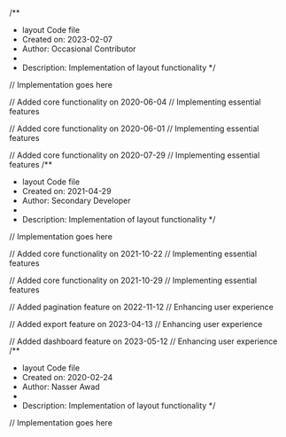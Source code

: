 /**
 * layout Code file
 * Created on: 2023-02-07
 * Author: Occasional Contributor
 *
 * Description: Implementation of layout functionality
 */
 
// Implementation goes here


// Added core functionality on 2020-06-04
// Implementing essential features

// Added core functionality on 2020-06-01
// Implementing essential features

// Added core functionality on 2020-07-29
// Implementing essential features
/**
 * layout Code file
 * Created on: 2021-04-29
 * Author: Secondary Developer
 *
 * Description: Implementation of layout functionality
 */
 
// Implementation goes here


// Added core functionality on 2021-10-22
// Implementing essential features

// Added core functionality on 2021-10-29
// Implementing essential features

// Added pagination feature on 2022-11-12
// Enhancing user experience

// Added export feature on 2023-04-13
// Enhancing user experience

// Added dashboard feature on 2023-05-12
// Enhancing user experience
/**
 * layout Code file
 * Created on: 2020-02-24
 * Author: Nasser Awad
 *
 * Description: Implementation of layout functionality
 */
 
// Implementation goes here

